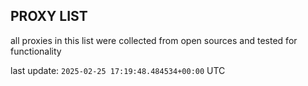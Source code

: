 ## PROXY LIST

all proxies in this list were collected from open sources and tested for functionality

last update: `2025-02-25 17:19:48.484534+00:00` UTC
